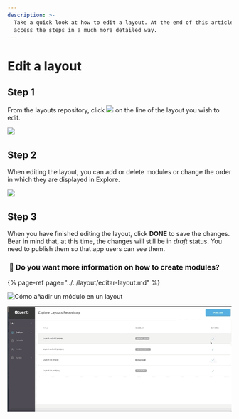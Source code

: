 ```yaml
---
description: >-
  Take a quick look at how to edit a layout. At the end of this article you can
  access the steps in a much more detailed way.
---
```


# Edit a layout

## Step 1

From the layouts repository, click ![](https://lh3.googleusercontent.com/bNEb9WmtigI5djZiebFGESRgVkNWR2lAA1fE0UggfTw2yLmEfpuyuTYne_1hASWK4sbe3xQhmlpbUBhnaNH8CJ3o7HZJuklYRYz1laLakujvuRLQKnuOChoqHQhXYihWAeLSNJsc) on the line of the layout you wish to edit.

![](https://lh3.googleusercontent.com/okAri1S_DZ2AHeVBjAcOF2iAn5628_oMKhsDIg7YaR47aOy-EuKge_I_OeuFrcy3C32lOpafW7UFi-4-nZrL_9iX_q5GELgchwRanZmwNXzsDsd_hhl2GWCJHyxl6TkKlQd98wGp)

## Step 2

When editing the layout, you can add or delete modules or change the order in which they are displayed in Explore.

![](https://lh5.googleusercontent.com/gWwM9p27GK00Y457q2K4hcX1FRJ6WCWR-UaMcO8ldQnDp1Tf2o0znYKWop9vvrR8RWM93mtg4SA8R0iAubGvr7uRmvk1XFZ9NHzm0LB7n8lFcXIwDH5kXAQhrHirPDNYWICSprlW)

## Step 3

When you have finished editing the layout, click **DONE** to save the changes. Bear in mind that, at this time, the changes will still be in _draft_ status. You need to publish them so that app users can see them.

### ​​ 🎯 Do you want more information on how to create modules?

{% page-ref page="../../layout/editar-layout.md" %}

![C&#xF3;mo a&#xF1;adir un m&#xF3;dulo en un layout](https://github.com/iciaparicio/explore-cms/blob/master/.gitbook/assets/edit_layouts.gif?raw=true)

![C&#xF3;mo cambiar de posici&#xF3;n un m&#xF3;dulo dentro de un layout](https://github.com/iciaparicio/explore-cms/blob/master/.gitbook/assets/move_layouts.gif?raw=true)

